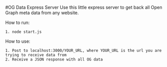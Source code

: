 #OG Data Express Server
Use this little express server to get back all Open Graph meta data from any website.

How to run:
  ```
  1. node start.js
  ```

How to use:
  ```
  1. Post to localhost:3000/YOUR_URL, where YOUR_URL is the url you are trying to receive data from
  2. Receive a JSON response with all OG data
  ```

